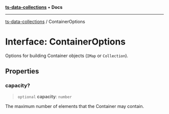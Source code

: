 [**ts-data-collections**](../README.md) • **Docs**

---

[ts-data-collections](../README.md) / ContainerOptions

# Interface: ContainerOptions

Options for building Container objects (`IMap` or `Collection`).

## Properties

### capacity?

> `optional` **capacity**: `number`

The maximum number of elements that the Container may contain.
